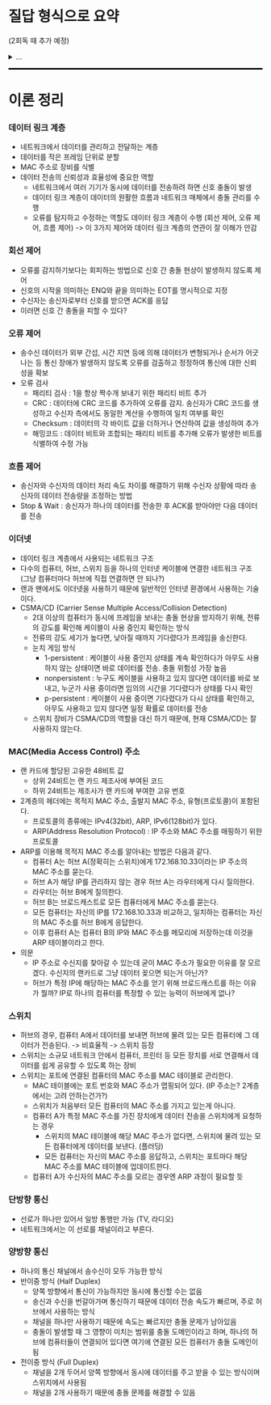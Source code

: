# 질답 형식으로 요약
(2회독 때 추가 예정)
<details>
<summary>...</summary>

...
</details>

<hr style="height: 3px; background-color: black; border: none;">

# 이론 정리

### 데이터 링크 계층
- 네트워크에서 데이터를 관리하고 전달하는 계층
- 데이터를 작은 프레임 단위로 분할
- MAC 주소로 장비를 식별
- 데이터 전송의 신뢰성과 효율성에 중요한 역할
  - 네트워크에서 여러 기기가 동시에 데이터를 전송하려 하면 신호 충돌이 발생
  - 데이터 링크 계층이 데이터의 원활한 흐름과 네트워크 매체에서 충돌 관리를 수행
  - 오류를 탐지하고 수정하는 역할도 데이터 링크 계층이 수행 (회선 제어, 오류 제어, 흐름 제어) -> 이 3가지 제어와 데이터 링크 계층의 연관이 잘 이해가 안감
 
### 회선 제어
- 오류를 감지하기보다는 회피하는 방법으로 신호 간 충돌 현상이 발생하지 않도록 제어
- 신호의 시작을 의미하는 ENQ와 끝을 의미하는 EOT를 명시적으로 지정
- 수신자는 송신자로부터 신호를 받으면 ACK를 응답
- 이러면 신호 간 충돌을 피할 수 있다?

### 오류 제어
- 송수신 데이터가 외부 간섭, 시간 지연 등에 의해 데이터가 변형되거나 순서가 어긋나는 등 통신 장애가 발생하지 않도록 오류를 검출하고 정정하여 통신에 대한 신뢰성을 확보
- 오류 검사
  - 패리티 검사 : 1을 항상 짝수개 보내기 위한 패리티 비트 추가
  - CRC : 데이터에 CRC 코드를 추가하여 오류를 감지. 송신자가 CRC 코드를 생성하고 수신자 측에서도 동일한 계산을 수행하여 일치 여부를 확인
  - Checksum : 데이터의 각 바이트 값을 더하거나 연산하여 값을 생성하여 추가
  - 해밍코드 : 데이터 비트와 조합되는 패리티 비트를 추가해 오류가 발생한 비트를 식별하여 수정 가능

### 흐름 제어
- 송신자와 수신자의 데이터 처리 속도 차이를 해결하기 위해 수신자 상황에 따라 송신자의 데이터 전송량을 조정하는 방법
- Stop & Wait : 송신자가 하나의 데이터를 전송한 후 ACK를 받아야만 다음 데이터를 전송

### 이더넷
- 데이터 링크 계층에서 사용되는 네트워크 구조
- 다수의 컴퓨터, 허브, 스위치 등을 하나의 인터넷 케이블에 연결한 네트워크 구조 (그냥 컴퓨터마다 허브에 직접 연결하면 안 되나?)
- 랜과 왠에서도 이더넷을 사용하기 때문에 일반적인 인터넷 환경에서 사용하는 기술이다.
- CSMA/CD (Carrier Sense Multiple Access/Collision Detection)
  - 2대 이상의 컴퓨터가 동시에 프레임을 보내는 충돌 현상을 방지하기 위해, 전류의 강도를 확인해 케이블이 사용 중인지 확인하는 방식
  - 전류의 강도 세기가 높다면, 낮아질 때까지 기다렸다가 프레임을 송신한다.
  - 눈치 게임 방식
    - 1-persistent : 케이블이 사용 중인지 상태를 계속 확인하다가 아무도 사용하지 않는 상태이면 바로 데이터를 전송. 충돌 위험성 가장 높음
    - nonpersistent : 누구도 케이블을 사용하고 있지 않다면 데이터를 바로 보내고, 누군가 사용 중이라면 임의의 시간을 기다렸다가 상태를 다시 확인
    - p-persistent : 케이블이 사용 중이면 기다렸다가 다시 상태를 확인하고, 아무도 사용하고 있지 않다면 일정 확률로 데이터를 전송
  - 스위치 장비가 CSMA/CD의 역할을 대신 하기 때문에, 현재 CSMA/CD는 잘 사용하지 않는다.

### MAC(Media Access Control) 주소
- 랜 카드에 할당된 고유한 48비트 값
  - 상위 24비트는 랜 카드 제조사에 부여된 코드
  - 하위 24비트는 제조사가 랜 카드에 부여한 고유 번호
- 2계층의 헤더에는 목적지 MAC 주소, 출발지 MAC 주소, 유형(프로토콜)이 포함된다.
  - 프로토콜의 종류에는 IPv4(32bit), ARP, IPv6(128bit)가 있다.
  - ARP(Address Resolution Protocol) : IP 주소와 MAC 주소를 매핑하기 위한 프로토콜
- ARP를 이용해 목적지 MAC 주소를 알아내는 방법은 다음과 같다.
  - 컴퓨터 A는 허브 A(정확히는 스위치)에게 172.168.10.33이라는 IP 주소의 MAC 주소를 묻는다.
  - 허브 A가 해당 IP를 관리하지 않는 경우 허브 A는 라우터에게 다시 질의한다.
  - 라우터는 허브 B에게 질의한다.
  - 허브 B는 브로드캐스트로 모든 컴퓨터에게 MAC 주소를 묻는다.
  - 모든 컴퓨터는 자신의 IP를 172.168.10.33과 비교하고, 일치하는 컴퓨터는 자신의 MAC 주소를 허브 B에게 응답한다.
  - 이후 컴퓨터 A는 컴퓨터 B의 IP와 MAC 주소를 메모리에 저장하는데 이것을 ARP 테이블이라고 한다.
- 의문
  - IP 주소로 수신지를 찾아갈 수 있는데 굳이 MAC 주소가 필요한 이유를 잘 모르겠다. 수신지의 랜카드로 그냥 데이터 꽂으면 되는거 아닌가?
  - 허브가 특정 IP에 해당하는 MAC 주소를 얻기 위해 브로드캐스트를 하는 이유가 뭘까? IP로 하나의 컴퓨터를 특정할 수 있는 능력이 허브에게 없나?

### 스위치
- 허브의 경우, 컴퓨터 A에서 데이터를 보내면 허브에 물려 있는 모든 컴퓨터에 그 데이터가 전송된다. -> 비효율적 -> 스위치 등장
- 스위치는 소규모 네트워크 안에서 컴퓨터, 프린터 등 모든 장치를 서로 연결해서 데이터를 쉽게 공유할 수 있도록 하는 장비
- 스위치는 포트에 연결된 컴퓨터의 MAC 주소를 MAC 테이블로 관리한다.
  - MAC 테이블에는 포트 번호와 MAC 주소가 맵핑되어 있다. (IP 주소는? 2계층에서는 고려 안하는건가?)
  - 스위치가 처음부터 모든 컴퓨터의 MAC 주소를 가지고 있는게 아니다.
  - 컴퓨터 A가 특정 MAC 주소를 가진 장치에게 데이터 전송을 스위치에게 요청하는 경우
    - 스위치의 MAC 테이블에 해당 MAC 주소가 없다면, 스위치에 물려 있는 모든 컴퓨터에게 데이터를 보낸다. (플러딩)
    - 모든 컴퓨터는 자신의 MAC 주소를 응답하고, 스위치는 포트마다 해당 MAC 주소를 MAC 테이블에 업데이트한다.
  - 컴퓨터 A가 수신자의 MAC 주소를 모르는 경우엔 ARP 과정이 필요할 듯

### 단방향 통신
- 선로가 하나만 있어서 일방 통행만 가능 (TV, 라디오)
- 네트워크에서는 이 선로를 채널이라고 부른다.

### 양방향 통신
- 하나의 통신 채널에서 송수신이 모두 가능한 방식
- 반이중 방식 (Half Duplex)
  - 양쪽 방향에서 통신이 가능하지만 동시에 통신할 수는 없음
  - 송신과 수신을 번갈아가며 통신하기 때문에 데이터 전송 속도가 빠르며, 주로 허브에서 사용하는 방식
  - 채널을 하나만 사용하기 때문에 속도는 빠르지만 충돌 문제가 남아있음
  - 충돌이 발생할 때 그 영향이 미치는 범위를 충돌 도메인이라고 하며, 하나의 허브에 컴퓨터들이 연결되어 있다면 여기에 연결된 모든 컴퓨터가 충돌 도메인이 됨
- 전이중 방식 (Full Duplex)
  - 채널을 2개 두어서 양쪽 방향에서 동시에 데이터를 주고 받을 수 있는 방식이며 스위치에서 사용됨
  - 채널을 2개 사용하기 때문에 충돌 문제를 해결할 수 있음
